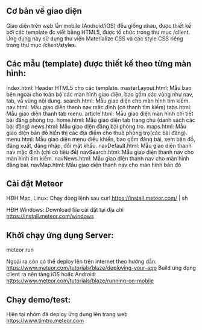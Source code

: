 ## Cơ bản về giao diện
Giao diện trên web lẫn mobile (Android/iOS) đều giống nhau, được thiết kế bởi các template đc viết bằng HTML5, được tổ chức trong thư mục /client.
Ứng dụng này sử dụng thư viện Materialize CSS và các style CSS riêng trong thư mục /client/styles.

## Các mẫu (template) được thiết kế theo từng màn hình:
index.html: Header HTML5 cho các template.
masterLayout.html: Mẫu bao bên ngoài cho toàn bộ các màn hình giao diện, bao gồm các vùng như nav, tab, và vùng nội dung.
search.html: Mẫu giao diện cho màn hình tìm kiếm.
nav.html: Mẫu giao diện thanh nav mặc định (có thanh tìm kiếm)
tabs.html: Mẫu giao diện thanh tab menu.
article.html: Mẫu giao diện màn hình chi tiết bài đăng phòng trọ.
home.html: Mẫu giao diện tab trang chủ (danh sách các bài đăng)
news.html: Mẫu giao diện đăng bài phòng trọ.
maps.html: Mẫu giao diện bản đồ hiển thị các địa điểm cho thuê phòng trọ(các bài đăng).
menu.html: Mẫu giao diện menu điều khiển, bao gồm đăng bài, xem bản đồ, đăng xuất, đăng nhập, đổi mật khẩu.
navDefault.html: Mẫu giao diện thanh nav mặc định (chỉ có tiêu đề)
navSearch.html: Mẫu giao diện thanh nav cho màn hình tìm kiếm.
navNews.html: Mẫu giao diện thanh nav cho màn hình đăng bài.
navMap.html: Mẫu giao diện thanh nav cho màn hình bản đồ

## Cài đặt Meteor
HĐH Mac, Linux: Chạy dòng lệnh sau
curl https://install.meteor.com/ | sh

HĐH Windows:
Download file cài đặt tại địa chỉ https://install.meteor.com/windows

## Khởi chạy ứng dụng Server:
meteor run

Ngoài ra còn có thể deploy lên trên internet theo hướng dẫn: https://www.meteor.com/tutorials/blaze/deploying-your-app
Build ứng dụng client ra nên tảng iOS hoặc Android: https://www.meteor.com/tutorials/blaze/running-on-mobile

## Chạy demo/test:
Hiện tại nhóm đã deploy ứng dụng lên trang web https://www.timtro.meteor.com